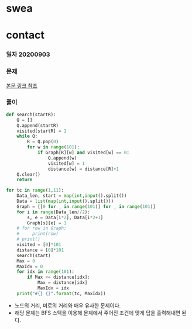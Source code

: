 # swea

# contact

### 일자 20200903

### 문제

[본문 링크 참조](https://swexpertacademy.com/main/code/problem/problemDetail.do?contestProbId=AV15B1cKAKwCFAYD&categoryId=AV15B1cKAKwCFAYD&categoryType=CODE)



### 풀이

```python
def search(startR):
    Q = []
    Q.append(startR)
    visited[startR] = 1
    while Q:
        R = Q.pop(0)
        for w in range(101):
            if Graph[R][w] and visited[w] == 0:
                Q.append(w)
                visited[w] = 1
                distance[w] = distance[R]+1
    Q.clear()
    return

for tc in range(1,11):
    Data_len, start = map(int,input().split())
    Data = list(map(int,input().split()))
    Graph = [[0 for _ in range(101)] for _ in range(101)]
    for i in range(Data_len//2):
        s, e = Data[i*2], Data[i*2+1]
        Graph[s][e] = 1
    # for row in Graph:
    #     print(row)
    # print()
    visited = [0]*101
    distance = [0]*101
    search(start)
    Max = 0
    MaxIdx = 0
    for idx in range(101):
        if Max <= distance[idx]:
            Max = distance[idx]
            MaxIdx = idx
    print("#{} {}".format(tc, MaxIdx))
```

- 노드의 거리, 미로의 거리와 매우 유사한 문제이다.
- 해당 문제는 BFS 스택을 이용해 문제에서 주어진 조건에 맞게 답을 출력해내면 된다.